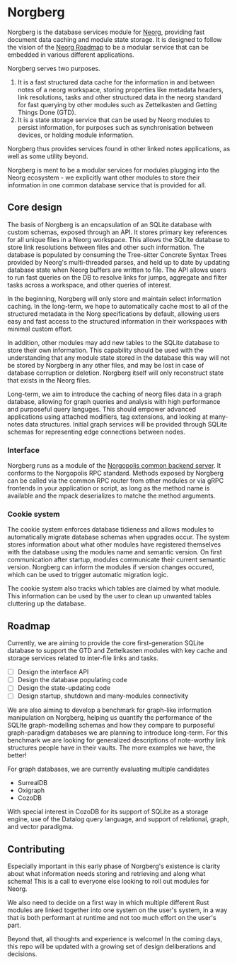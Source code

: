 # Norgberg

Norgberg is the database services module for [Neorg](https://github.com/nvim-neorg/neorg), providing fast document data caching and module state storage. It is designed to follow the vision of the [Neorg Roadmap](https://github.com/nvim-neorg/neorg/blob/main/ROADMAP.md#external-tooling) to be a modular service that can be embedded in various different applications.

Norgberg serves two purposes.

1. It is a fast structured data cache for the information in and between notes of a neorg workspace, storing properties like metadata headers, link resolutions, tasks and other structured data in the neorg standard for fast querying by other modules such as Zettelkasten and Getting Things Done (GTD).
2. It is a state storage service that can be used by Neorg modules to persist information, for purposes such as synchronisation between devices, or holding module information.

Norgberg thus provides services found in other linked notes applications, as well as some utility beyond.

Norgberg is ment to be a modular services for modules plugging into the Neorg ecosystem - we explicitly want other modules to store their information in one common database service that is provided for all.

## Core design

The basis of Norgberg is an encapsulation of an SQLite database with custom schemas, exposed through an API. It stores primary key references for all unique files in a Neorg workspace. This allows the SQLIte database to store link resolutions between files and other such information. The database is populated by consuming the Tree-sitter Concrete Syntax Trees provided by Neorg's multi-threaded parses, and held up to date by updating database state when Neorg buffers are written to file. The API allows users to run fast queries on the DB to resolve links for jumps, aggregate and filter tasks across a workspace, and other queries of interest.

In the beginning, Norgberg will only store and maintain select information caching. In the long-term, we hope to automatically cache most to all of the structured metadata in the Norg specifications by default, allowing users easy and fast access to the structured information in their workspaces with minimal custom effort.

In addition, other modules may add new tables to the SQLite database to store their own information. This capability should be used with the understanding that any module state stored in the database this way will not be stored by Norgberg in any other files, and may be lost in case of database corruption or deletion. Norgberg itself will only reconstruct state that exists in the Neorg files.

Long-term, we aim to introduce the caching of neorg files data in a graph database, allowing for graph queries and analysis with high performance and purposeful query languges. This should empower advanced applications using attached modifiers, tag extensions, and looking at many-notes data structures. Initial graph services will be provided through SQLite schemas for representing edge connections between nodes.

### Interface

Norgberg runs as a module of the [Norgopolis common backend server](https://github.com/SevorisDoe/Norgberg). It conforms to the Norgopolis RPC standard. Methods exposed by Norgberg can be called via the common RPC router from other modules or via gRPC frontends in your application or script, as long as the method name is available and the mpack deserializes to matche the method arguments.

### Cookie system

The cookie system enforces database tidieness and allows modules to automatically migrate database schemas when upgrades occur. The system stores information about what other modules have registered themselves with the database using the modules name and semantic version. On first communication after startup, modules communicate their current semantic version. Norgberg can inform the modules if version changes occured, which can be used to trigger automatic migration logic.

The cookie system also tracks which tables are claimed by what module. This information can be used by the user to clean up unwanted tables cluttering up the database.

## Roadmap

Currently, we are aiming to provide the core first-generation SQLite database to support the GTD and Zettelkasten modules with key cache and storage services related to inter-file links and tasks.

- [ ] Design the interface API
- [ ] Design the database populating code
- [ ] Design the state-updating code
- [ ] Design startup, shutdown and many-modules connectivity

We are also aiming to develop a benchmark for graph-like information manipulation on Norgberg, helping us quantify the performance of the SQLIte graph-modelling schemas and how they compare to purposeful graph-paradigm databases we are planning to introduce long-term. For this benchmark we are looking for generalized descriptions of note-worthy link structures people have in their vaults. The more examples we have, the better!

For graph databases, we are currently evaluating multiple candidates
- SurrealDB
- Oxigraph
- CozoDB
  
With special interest in CozoDB for its support of SQLite as a storage engine, use of the Datalog query language, and support of relational, graph, and vector paradigma.

## Contributing
Especially important in this early phase of Norgberg's existence is clarity about what information needs storing and retrieving and along what schema! This is a call to everyone else looking to roll out modules for Neorg.

We also need to decide on a first way in which multiple different Rust modules are linked together into one system on the user's system, in a way that is both performant at runtime and not too much effort on the user's part.

Beyond that, all thoughts and experience is welcome! In the coming days, this repo will be updated with a growing set of design deliberations and decisions.
